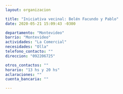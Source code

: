 ```yaml
---
layout: organizacion

title: "Iniciativa vecinal: Belén Facundo y Pablo"
date: 2020-05-21 15:09:43 -0300

departamento: "Montevideo"
barrio: "Montevideo"
actividades: "La Comercial"
necesidades: "Olla"
telefono_contacto: ""
direccion: "092206725"

otros_contactos: ""
horario: "13 hs y 20 hs"
aclaraciones: ""
cuenta_bancaria: ""

---
```

